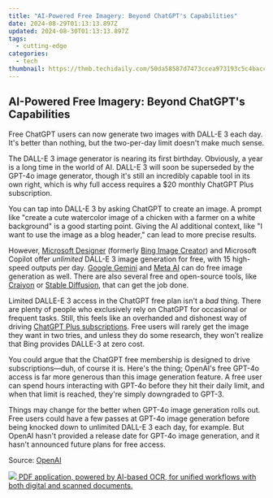 ```yaml
---
title: "AI-Powered Free Imagery: Beyond ChatGPT's Capabilities"
date: 2024-08-29T01:13:13.897Z
updated: 2024-08-30T01:13:13.897Z
tags:
  - cutting-edge
categories:
  - tech
thumbnail: https://thmb.techidaily.com/50da58587d7473ccea973193c5c4bacc32476fa35b560a9912e15b1167ea0299.jpeg
---
```


## AI-Powered Free Imagery: Beyond ChatGPT's Capabilities

Free ChatGPT users can now generate two images with DALL-E 3 each day. It's better than nothing, but the two-per-day limit doesn't make much sense.

 The DALL-E 3 image generator is nearing its first birthday. Obviously, a year is a long time in the world of AI. DALL-E 3 will soon be superseded by the GPT-4o image generator, though it's still an incredibly capable tool in its own right, which is why full access requires a $20 monthly ChatGPT Plus subscription.

 You can tap into DALL-E 3 by asking ChatGPT to create an image. A prompt like "create a cute watercolor image of a chicken with a farmer on a white background" is a good starting point. Giving the AI additional context, like "I want to use the image as a blog header," can lead to more precise results.

 However, [Microsoft Designer](https://instagram-video-files.techidaily.com/updated-2024-approved-the-instagram-time-keeper-learning-to-rewind/) (formerly [Bing Image Creator](https://fox-direct.techidaily.com/advanced-speed-adjustment-techniques-in-media-editing-for-2024/)) and Microsoft Copilot offer _unlimited_ DALL-E 3 image generation for free, with 15 high-speed outputs per day. [Google Gemini](https://support.google.com/gemini/answer/14286560) and [Meta AI](https://screen-capture.techidaily.com/updated-window-warriors-choose-the-best-capture-apps/) can do free image generation as well. There are also several free and open-source tools, like [Craiyon](https://www.craiyon.com/) or [Stable Diffusion](https://stability.ai/), that can get the job done.

 Limited DALLE-E 3 access in the ChatGPT free plan isn't a _bad_ thing. There are plenty of people who exclusively rely on ChatGPT for occasional or frequent tasks. Still, this feels like an overhanded and dishonest way of driving [ChatGPT Plus subscriptions](https://activate-lock.techidaily.com/how-to-remove-icloud-on-apple-iphone-11-pro-max-smoothly-by-drfone-ios/). Free users will rarely get the image they want in two tries, and unless they do some research, they won't realize that Bing provides DALLE-3 at zero cost.

 You could argue that the ChatGPT free membership is designed to drive subscriptions—duh, of course it is. Here's the thing; OpenAI's free GPT-4o access is far more generous than this image generation feature. A free user can spend hours interacting with GPT-4o before they hit their daily limit, and when that limit is reached, they're simply downgraded to GPT-3.

 Things may change for the better when GPT-4o image generation rolls out. Free users could have a few passes at GPT-4o image generation before being knocked down to unlimited DALL-E 3 each day, for example. But OpenAI hasn't provided a release date for GPT-4o image generation, and it hasn't announced future plans for free access.

 Source: [OpenAI](https://x.com/OpenAI/status/1821644904843636871)

<ins class="adsbygoogle"
     style="display:block"
     data-ad-format="autorelaxed"
     data-ad-client="ca-pub-7571918770474297"
     data-ad-slot="1223367746"></ins>



<ins class="adsbygoogle"
     style="display:block"
     data-ad-client="ca-pub-7571918770474297"
     data-ad-slot="8358498916"
     data-ad-format="auto"
     data-full-width-responsive="true"></ins>



<!-- affiliate ads begin -->
<a href="https://checkout.abbyy.com/order/checkout.php?PRODS=39254549&QTY=1&AFFILIATE=108875&CART=1"> <img src="https://secure.avangate.com/images/merchant/0e5fb5c76fca16adbee503c9aff393cd/products/8_FR-Badges-NEW-FR-Standard-16-WIN-200.png" border="0"> PDF application, powered by AI-based OCR, for unified workflows with both digital and scanned documents. </a>
<!-- affiliate ads end -->
